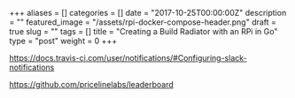 +++
aliases      = []
categories   = []
date         = "2017-10-25T00:00:00Z"
description  = ""
featured_image = "/assets/rpi-docker-compose-header.png"
draft        = true
slug         = ""
tags         = []
title        = "Creating a Build Radiator with an RPi in Go"
type         = "post"
weight       = 0
+++


https://docs.travis-ci.com/user/notifications/#Configuring-slack-notifications

https://github.com/pricelinelabs/leaderboard

